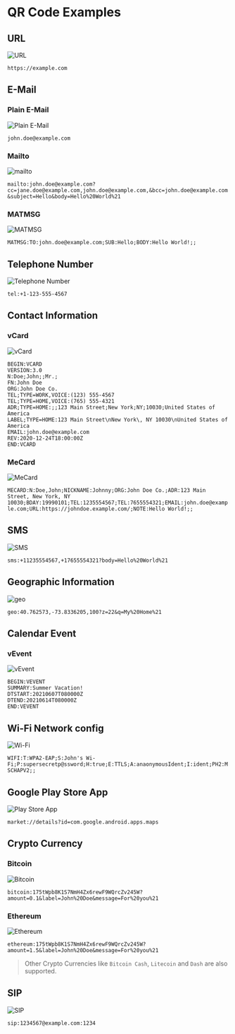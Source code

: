 # QR Code Examples

## URL

![URL](url.png)

`https://example.com`

## E-Mail

### Plain E-Mail

![Plain E-Mail](email_plain.png)

`john.doe@example.com`

### Mailto

![mailto](email_mailto.png)

`mailto:john.doe@example.com?cc=jane.doe@example.com,john.doe@example.com,&bcc=john.doe@example.com&subject=Hello&body=Hello%20World%21`

### MATMSG

![MATMSG](email_matmsg.png)

`MATMSG:TO:john.doe@example.com;SUB:Hello;BODY:Hello World!;;`

## Telephone Number

![Telephone Number](tel.png)

`tel:+1-123-555-4567`

## Contact Information

### vCard

![vCard](vcard.png)

``` vcf
BEGIN:VCARD
VERSION:3.0
N:Doe;John;;Mr.;
FN:John Doe
ORG:John Doe Co.
TEL;TYPE=WORK,VOICE:(123) 555-4567
TEL;TYPE=HOME,VOICE:(765) 555-4321
ADR;TYPE=HOME:;;123 Main Street;New York;NY;10030;United States of America
LABEL;TYPE=HOME:123 Main Street\nNew York\, NY 10030\nUnited States of America
EMAIL:john.doe@example.com
REV:2020-12-24T18:00:00Z
END:VCARD
```

### MeCard

![MeCard](mecard.png)

`MECARD:N:Doe,John;NICKNAME:Johnny;ORG:John Doe Co.;ADR:123 Main Street, New York, NY 10030;BDAY:19990101;TEL:1235554567;TEL:7655554321;EMAIL:john.doe@example.com;URL:https://johndoe.example.com/;NOTE:Hello World!;;`

## SMS

![SMS](sms.png)

`sms:+11235554567,+17655554321?body=Hello%20World%21`

## Geographic Information

![geo](geo.png)

`geo:40.762573,-73.8336205,100?z=22&q=My%20Home%21`

## Calendar Event

### vEvent

![vEvent](vevent.png)

```
BEGIN:VEVENT
SUMMARY:Summer Vacation!
DTSTART:20210607T080000Z
DTEND:20210614T080000Z
END:VEVENT
```

## Wi-Fi Network config

![Wi-Fi](wifi.png)

`WIFI:T:WPA2-EAP;S:John's Wi-Fi;P:supersecretp@ssword;H:true;E:TTLS;A:anaonymousIdent;I:ident;PH2:MSCHAPV2;;`

## Google Play Store App

![Play Store App](market.png)

`market://details?id=com.google.android.apps.maps`

## Crypto Currency

### Bitcoin

![Bitcoin](bitcoin.png)

`bitcoin:175tWpb8K1S7NmH4Zx6rewF9WQrcZv245W?amount=0.1&label=John%20Doe&message=For%20you%21`

### Ethereum

![Ethereum](ethereum.png)

`ethereum:175tWpb8K1S7NmH4Zx6rewF9WQrcZv245W?amount=1.5&label=John%20Doe&message=For%20you%21`

> Other Crypto Currencies like `Bitcoin Cash`, `Litecoin` and `Dash` are also supported.

## SIP

![SIP](sip.png)

`sip:1234567@example.com:1234`
